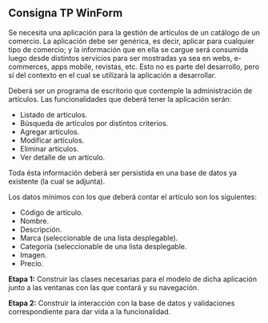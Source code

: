 ##  Consigna TP WinForm

Se necesita una aplicación para la gestión de artículos de un catálogo de un comercio. La aplicación debe ser genérica, es decir, aplicar para cualquier tipo de comercio; y la información que en ella se cargue será consumida luego desde distintos servicios para ser mostradas ya sea en webs, e-commerces, apps mobile, revistas, etc. Esto no es parte del desarrollo, pero sí del contexto en el cual se utilizará la aplicación a desarrollar.

Deberá ser un programa de escritorio que contemple la administración de artículos. Las funcionalidades que deberá tener la aplicación serán:

- Listado de artículos.
- Búsqueda de artículos por distintos criterios.
- Agregar artículos.
- Modificar artículos.
- Eliminar artículos.
- Ver detalle de un artículo.

Toda ésta información deberá ser persistida en una base de datos ya existente (la cual se adjunta).

Los datos mínimos con los que deberá contar el artículo son los siguientes:

- Código de artículo.
- Nombre.
- Descripción.
- Marca (seleccionable de una lista desplegable).
- Categoría (seleccionable de una lista desplegable.
- Imagen.
- Precio.


**Etapa 1:** Construir las clases necesarias para el modelo de dicha aplicación junto a las ventanas con las que contará y su navegación.

**Etapa 2:** Construir la interacción con la base de datos y validaciones correspondiente para dar vida a la funcionalidad.
